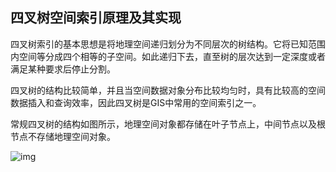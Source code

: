 ## 四叉树空间索引原理及其实现

四叉树索引的基本思想是将地理空间递归划分为不同层次的树结构。它将已知范围内空间等分成四个相等的子空间。如此递归下去，直至树的层次达到一定深度或者满足某种要求后停止分割。

四叉树的结构比较简单，并且当空间数据对象分布比较均匀时，具有比较高的空间数据插入和查询效率，因此四叉树是GIS中常用的空间索引之一。

常规四叉树的结构如图所示，地理空间对象都存储在叶子节点上，中间节点以及根节点不存储地理空间对象。

 ![img](https://images2017.cnblogs.com/blog/527375/201712/527375-20171229001319959-1325493558.png)